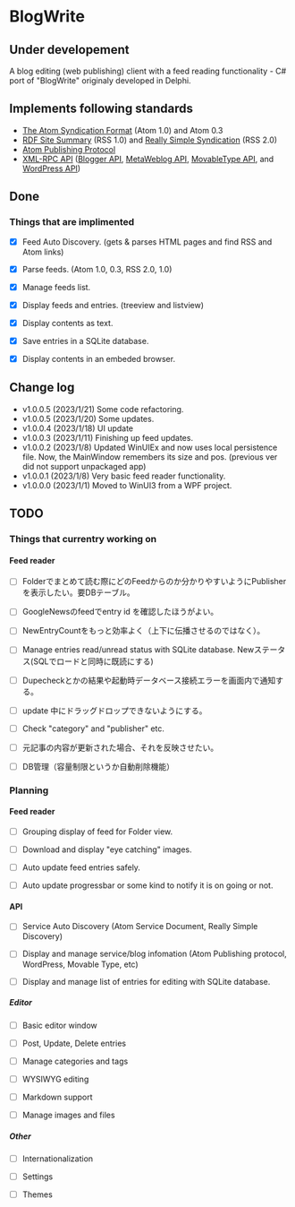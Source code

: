 ﻿# BlogWrite

## Under developement
  
A blog editing (web publishing) client with a feed reading functionality - C# port of "BlogWrite" originaly developed in Delphi.


## Implements following standards  

* [The Atom Syndication Format](https://tools.ietf.org/html/rfc4287) (Atom 1.0) and Atom 0.3
* [RDF Site Summary](https://www.w3.org/2001/09/rdfprimer/rss.html) (RSS 1.0) and [Really Simple Syndication](https://validator.w3.org/feed/docs/rss2.html) (RSS 2.0)
* [Atom Publishing Protocol](https://tools.ietf.org/html/rfc5023)
* [XML-RPC API](https://codex.wordpress.org/XML-RPC_Support)
([Blogger API](https://codex.wordpress.org/XML-RPC_Blogger_API),
[MetaWeblog API](https://codex.wordpress.org/XML-RPC_MetaWeblog_API),
[MovableType API](https://codex.wordpress.org/XML-RPC_MovableType_API), and
[WordPress API](https://codex.wordpress.org/XML-RPC_WordPress_API))


## Done
### Things that are implimented
- [x] Feed Auto Discovery. (gets & parses HTML pages and find RSS and Atom links)
- [x] Parse feeds. (Atom 1.0, 0.3, RSS 2.0, 1.0)
- [x] Manage feeds list.
- [x] Display feeds and entries. (treeview and listview)
- [x] Display contents as text.
- [x] Save entries in a  SQLite database.
- [x] Display contents in an embeded browser. 


## Change log

* v1.0.0.5 (2023/1/21)
 Some code refactoring.
* v1.0.0.5 (2023/1/20)
 Some updates.
* v1.0.0.4 (2023/1/18)
 UI update
* v1.0.0.3 (2023/1/11)
 Finishing up feed updates.
* v1.0.0.2 (2023/1/8) 
 Updated WinUIEx and now uses local persistence file. Now, the MainWindow remembers its size and pos. (previous ver did not support unpackaged app)
* v1.0.0.1 (2023/1/8) 
 Very basic feed reader functionality. 
* v1.0.0.0 (2023/1/1) 
 Moved to WinUI3 from a WPF project. 

## TODO

### Things that currentry working on

#### Feed reader

- [ ] Folderでまとめて読む際にどのFeedからのか分かりやすいようにPublisherを表示したい。要DBテーブル。
- [ ] GoogleNewsのfeedでentry id を確認したほうがよい。
- [ ] NewEntryCountをもっと効率よく（上下に伝播させるのではなく）。
- [ ] Manage entries read/unread status with SQLite database. Newステータス(SQLでロードと同時に既読にする)
- [ ] Dupecheckとかの結果や起動時データベース接続エラーを画面内で通知する。
- [ ] update 中にドラッグドロップできないようにする。
- [ ] Check "category" and "publisher" etc.
- [ ] 元記事の内容が更新された場合、それを反映させたい。
- [ ] DB管理（容量制限というか自動削除機能）


### Planning

#### Feed reader
- [ ] Grouping display of feed for Folder view. 
- [ ] Download and display "eye catching" images. 
- [ ] Auto update feed entries safely. 
- [ ] Auto update progressbar or some kind to notify it is on going or not.


#### API
- [ ] Service Auto Discovery (Atom Service Document, Really Simple Discovery)
- [ ] Display and manage service/blog infomation (Atom Publishing protocol, WordPress, Movable Type, etc)
- [ ] Display and manage list of entries for editing with SQLite database.


##### Editor
- [ ] Basic editor window
- [ ] Post, Update, Delete entries
- [ ] Manage categories and tags
- [ ] WYSIWYG editing
- [ ] Markdown support
- [ ] Manage images and files


##### Other
- [ ] Internationalization
- [ ] Settings
- [ ] Themes



